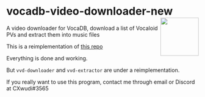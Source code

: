 # vocadb-video-downloader-new<a href="https://foojay.io/today/works-with-openjdk"><img align="right" src="https://github.com/foojayio/badges/raw/main/works_with_openjdk/Works-with-OpenJDK.png" width="100"></a>

A video downloader for VocaDB, download a list of Vocaloid PVs and extract them into music files

This is a reimplementation of [this repo](https://github.com/CXwudi/vocadb-video-downloader)

Everything is done and working. 

But `vvd-downloader` and `vvd-extractor` are under a reimplementation. 

If you really want to use this program, contact me through email or Discord at CXwudi#3565
